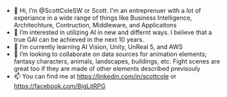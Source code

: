 - 👋 Hi, I’m @ScottColeSW or Scott. I'm an entreprenuer with a lot of experiance in a wide range of things like Business Intelligence, Architechture, Contruction, Middleware, and Applicaitons
- 👀 I’m interested in utilizing AI in new and differnt ways. I believe that a true GAI can be achieved in the next 10 years.
- 🌱 I’m currently learning AI Vision, Unity, UnReal 5, and AWS
- 💞️ I’m looking to collaborate on data sources for animation elements; fantasy characters, animals, landscapes, buildings, etc. Fight scenes are great too if they are made of other elements described previsouly
- 📫 You can find me at https://linkedin.com/in/scottcole or https://facebook.com/BigLitRPG

<!---
ScottColeSW/ScottColeSW is a ✨ special ✨ repository because its `README.md` (this file) appears on your GitHub profile.
You can click the Preview link to take a look at your changes.
--->
